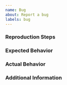 ```yaml
---
name: Bug
about: Report a bug
labels: bug
---
```


<!--

Please read the relevant sections in CONTRIBUTING.md before creating a bug report.

-->

<!-- Uncomment the next line if applicable. -->
<!-- > **Note:** I would like to create a pull request for this bug. -->

### Reproduction Steps

<!-- Describe the exact steps that reproduce the bug. -->

### Expected Behavior

<!-- Describe the correct behavior you expect to see. -->

### Actual Behavior

<!-- Describe the behavior you see after executing the reproduction steps. -->

### Additional Information

<!--

- Mention whether the bug started appearing after an update, and if it did, which version you were updating from.
- Describe the environment (operating system and other relevant software) in which the bug occurred.
- Share relevant screenshots or animated GIFs.
- Share anything else you consider important.

-->
